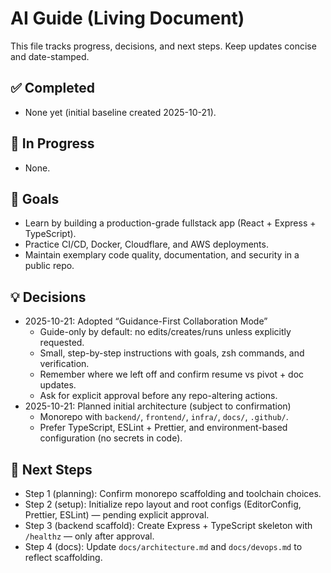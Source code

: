 # AI Guide (Living Document)

This file tracks progress, decisions, and next steps. Keep updates concise and date-stamped.

## ✅ Completed

- None yet (initial baseline created 2025-10-21).

## 🚧 In Progress

- None.

## 🎯 Goals

- Learn by building a production-grade fullstack app (React + Express + TypeScript).
- Practice CI/CD, Docker, Cloudflare, and AWS deployments.
- Maintain exemplary code quality, documentation, and security in a public repo.

## 💡 Decisions

- 2025-10-21: Adopted “Guidance-First Collaboration Mode”
  - Guide-only by default: no edits/creates/runs unless explicitly requested.
  - Small, step-by-step instructions with goals, zsh commands, and verification.
  - Remember where we left off and confirm resume vs pivot + doc updates.
  - Ask for explicit approval before any repo-altering actions.
- 2025-10-21: Planned initial architecture (subject to confirmation)
  - Monorepo with `backend/`, `frontend/`, `infra/`, `docs/`, `.github/`.
  - Prefer TypeScript, ESLint + Prettier, and environment-based configuration (no secrets in code).

## 📌 Next Steps

- Step 1 (planning): Confirm monorepo scaffolding and toolchain choices.
- Step 2 (setup): Initialize repo layout and root configs (EditorConfig, Prettier, ESLint) — pending explicit approval.
- Step 3 (backend scaffold): Create Express + TypeScript skeleton with `/healthz` — only after approval.
- Step 4 (docs): Update `docs/architecture.md` and `docs/devops.md` to reflect scaffolding.
